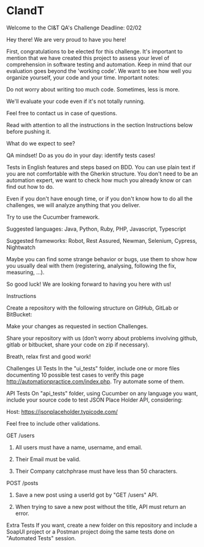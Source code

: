 # CIandT


Welcome to the CI&T QA's Challenge
Deadline: 02/02




Hey there! We are very proud to have you here!

First, congratulations to be elected for this challenge. It's important to mention that we have created this project to assess your level
 of comprehension in software testing and automation. Keep in mind that our evaluation goes beyond the 'working code'. We want to see how well you organize yourself, your code and your time.
Important notes:


Do not worry about writing too much
 code. Sometimes, less is more.



We'll evaluate your code even if it's
 not totally running.



Feel free to contact us in case of questions.



Read with attention to all the instructions
 in the section Instructions
 below before pushing it.


What do we expect to see?


QA mindset! Do as you do in your day:
 identify tests cases!



Tests in English features and steps based
 on BDD. You can use plain text if you are not comfortable with the Gherkin structure.
You don't need to be an automation expert,
 we want to check how much you already know or can find out how to do.



Even if you don't have enough time, or
 if you don't know how to do all the challenges, we will analyze anything
 that you deliver.



Try to use the Cucumber framework.



Suggested languages: Java, Python, Ruby,
 PHP, Javascript, Typescript



Suggested frameworks: Robot, Rest Assured,
 Newman, Selenium, Cypress, Nightwatch



Maybe you can find some strange behavior
 or bugs, use them to show how you usually deal with them (registering, analysing, following the fix, measuring, …).


So good luck! We are looking forward to having you
 here with us!

Instructions

Create a repository with the following
 structure on GitHub, GitLab or BitBucket:





Make your changes as requested in section
Challenges.



Share your repository with us (don’t
 worry about problems involving github, gitlab or bitbucket, share your code on zip if necessary).


Breath, relax first and good work!


Challenges
UI Tests
In the "ui_tests" folder, include one or more files
 documenting 10 possible test cases to verify this page http://automationpractice.com/index.php.
 Try automate some of them.


API Tests
On "api_tests" folder, using Cucumber on any language
 you want, include your source code to test JSON Place Holder API, considering:

Host:
https://jsonplaceholder.typicode.com/

Feel free to include other validations.

GET /users

1. All users must have a name, username, and
 email.


2. Their Email must be valid.

    

3. Their Company catchphrase must have less
 than 50 characters.


POST /posts

1. Save a new post using a userId got by "GET
 /users" API.


2. When trying to save a new post without the
 title, API must return an error.


Extra Tests
If you want, create a new folder on this repository
 and include a SoapUI project or a Postman project doing the same tests done on "Automated Tests" session.

